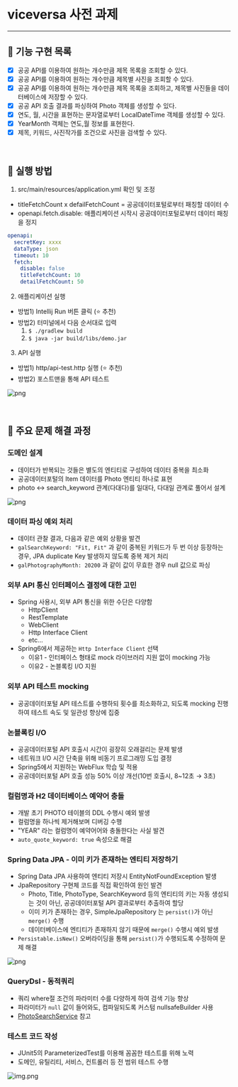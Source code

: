 # viceversa 사전 과제

---

## 📝 기능 구현 목록

- [x] 공공 API를 이용하여 원하는 개수만큼 제목 목록을 조회할 수 있다.
- [x] 공공 API를 이용하여 원하는 개수만큼 제목별 사진을 조회할 수 있다.
- [x] 공공 API를 이용하여 원하는 개수만큼 제목 목록을 조회하고, 제목별 사진들을 데이터베이스에 저장할 수 있다.
- [x] 공공 API 호출 결과를 파싱하여 Photo 객체를 생성할 수 있다.
- [x] 연도, 월, 시간을 표현하는 문자열로부터 LocalDateTime 객체를 생성할 수 있다.
- [x] YearMonth 객체는 연도,월 정보를 표현한다.
- [x] 제목, 키워드, 사진작가를 조건으로 사진을 검색할 수 있다.

<br/>

## 🏃 실행 방법

1. src/main/resources/application.yml 확인 및 조정

- titleFetchCount x defailFetchCount = 공공데이터포털로부터 패칭할 데이터 수
- openapi.fetch.disable: 애플리케이션 시작시 공공데이터포털로부터 데이터 패칭을 정지

```yaml
openapi:
  secretKey: xxxx
  dataType: json
  timeout: 10
  fetch:
    disable: false
    titleFetchCount: 10
    detailFetchCount: 50
```

2. 애플리케이션 실행

- 방법1) Intellij Run 버튼 클릭 (⭐ 추천)
- 방법2) 터미널에서 다음 순서대로 입력
  1. `$ ./gradlew build`
  2. `$ java -jar build/libs/demo.jar`

3. API 실행
- 방법1) http/api-test.http 실행 (⭐ 추천)
- 방법2) 포스트맨을 통해 API 테스트

![png](image/test-guide.png)

<br/>

## 🤔 주요 문제 해결 과정

### 도메인 설계

- 데이터가 반복되는 것들은 별도의 엔티티로 구성하여 데이터 중복을 최소화
- 공공데이터포털의 Item 데이터를 Photo 엔티티 하나로 표현
- photo ↔︎ search_keyword 관계(다대다)를 일대다, 다대일 관계로 풀어서 설계

![png](image/ERD.png)

### 데이터 파싱 예외 처리

- 데이터 관찰 결과, 다음과 같은 예외 상황을 발견
- `galSearchKeyword: "Fit, Fit"` 과 같이 중복된 키워드가 두 번 이상 등장하는 경우, JPA duplicate Key 발생하지 않도록 중복 제거 처리
- `galPhotographyMonth: 20200` 과 같이 값이 무효한 경우 null 값으로 파싱

### 외부 API 통신 인터페이스 결정에 대한 고민

- Spring 사용시, 외부 API 통신을 위한 수단은 다양함
    - HttpClient
    - RestTemplate
    - WebClient
    - Http Interface Client
    - etc...
- Spring6에서 제공하는 `Http Interface Client` 선택
    - 이유1 - 인터페이스 형태로 mock 라이브러리 지원 없이 mocking 가능
    - 이유2 - 논블록킹 I/O 지원

### 외부 API 테스트 mocking

- 공공데이터포털 API 테스트를 수행하되 횟수를 최소화하고, 되도록 mocking 진행하여 테스트 속도 및 일관성 향상에 집중

### 논블록킹 I/O

- 공공데이터포털 API 호출시 시간이 굉장히 오래걸리는 문제 발생
- 네트워크 I/O 시간 단축을 위해 비동기 프로그래밍 도입 결정
- Spring5에서 지원하는 WebFlux 학습 및 적용
- 공공데이터포털 API 호출 성능 50% 이상 개선(10번 호출시, 8~12초 → 3초)

### 컬럼명과 H2 데이터베이스 예약어 충돌

- 개발 초기 PHOTO 테이블의 DDL 수행시 예외 발생
- 컬럼명을 하나씩 제거해보며 디버깅 수행
- "YEAR" 라는 컬럼명이 예약어어와 충돌한다는 사실 발견
- `auto_quote_keyword: true` 속성으로 해결

### Spring Data JPA - 이미 키가 존재하는 엔티티 저장하기

- Spring Data JPA 사용하여 엔티티 저장시 EntityNotFoundException 발생
- JpaRepository 구현체 코드를 직접 확인하여 원인 발견
    - Photo, Title, PhotoType, SearchKeyword 등의 엔티티의 키는 자동 생성되는 것이 아닌, 공공데이터포털 API 결과로부터 추출하여 할당
    - 이미 키가 존재하는 경우, SimpleJpaRepository 는 `persist()`가 아닌 `merge()` 수행
    - 데이터베이스에 엔티티가 존재하지 않기 때문에 `merge()` 수행시 예외 발생
- `Persistable.isNew()` 오버라이딩을 통해 `persist()`가 수행되도록 수정하여 문제 해결

![png](image/problem1.png)

### QueryDsl - 동적쿼리

- 쿼리 where절 조건의 파라미터 수를 다양하게 하여 검색 기능 향상
- 파라미터가 `null` 값이 들어와도, 컴파일되도록 커스텀 nullsafeBuilder 사용
- [PhotoSearchService](src/main/java/ai/viceversa/demo/service/PhotoSearchService.java) 참고

### 테스트 코드 작성

- JUnit5의 ParameterizedTest를 이용해 꼼꼼한 테스트를 위해 노력
- 도메인, 유틸리티, 서비스, 컨트롤러 등 전 범위 테스트 수행

![img.png](image/testResult.png)
